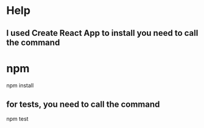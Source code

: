 # Help

## I used Create React App to install you need to call the command

# npm

npm install

## for tests, you need to call the command

npm test
